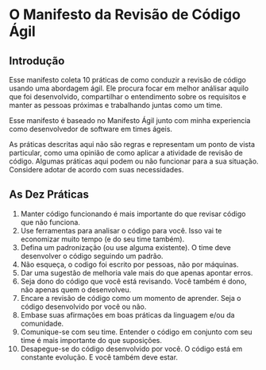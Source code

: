 # O Manifesto da Revisão de Código Ágil

## Introdução

Esse manifesto coleta 10 práticas de como conduzir a revisão de código usando uma abordagem ágil.
Ele procura focar em melhor análisar aquilo que foi desenvolvido, compartilhar o entendimento sobre os requisitos e
manter as pessoas próximas e trabalhando juntas como um time.

Esse manifesto é baseado no Manifesto Ágil junto com minha experiencia como desenvolvedor de software em times ágeis.

As práticas descritas aqui não são regras e representam um ponto de vista particular, como uma opinião de como aplicar
a atividade de revisão de código. Algumas práticas aqui podem ou não funcionar para a sua situação. Considere adotar de acordo com suas necessidades.


## As Dez Práticas

1. Manter código funcionando é mais importante do que revisar código que não funciona.
1. Use ferramentas para analisar o código para você. Isso vai te economizar muito tempo (e do seu time também).
1. Defina um padronização (ou use alguma existente). O time deve desenvolver o código seguindo um padrão.
1. Não esqueça, o codigo foi escrito por pessoas, não por máquinas.
1. Dar uma sugestão de melhoria vale mais do que apenas apontar erros.
1. Seja dono do código que você está revisando. Você também é dono, não apenas quem o desenvolveu.
1. Encare a revisão de código como um momento de aprender. Seja o código desenvolvido por você ou não.
1. Embase suas afirmações em boas práticas da linguagem e/ou da comunidade.
1. Comunique-se com seu time. Entender o código em conjunto com seu time é mais importante do que suposições.
1. Desapegue-se do código desenvolvido por você. O código está em constante evolução. E você também deve estar.
